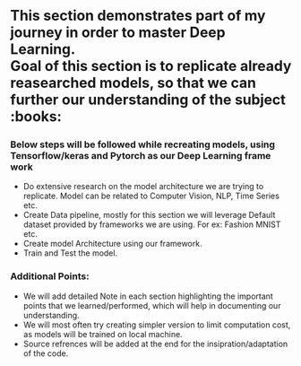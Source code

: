 <p style="font-size: 25px;">
<b>This section demonstrates part of my journey in order to master Deep Learning.<br>
Goal of this section is to replicate already reasearched models, so that we can further our understanding of the subject :books:</b>
</p>


<h3>Below steps will be followed while recreating models, using Tensorflow/keras and Pytorch as our Deep Learning frame work </h3>
<ul>
    <li>Do extensive research on the model architecture we are trying to replicate. Model can be related to Computer Vision, NLP, Time Series etc.</li>
    <li>Create Data pipeline, mostly for this section we will leverage Default dataset provided by frameworks we are using. For ex: Fashion MNIST etc.</li>
    <li>Create model Architecture using our framework.</li>
    <li>Train and Test the model.</li>
</ul>

<h3>Additional Points:</h3>
<ul>
    <li>We will add detailed Note in each section highlighting the important points that we learned/performed, which will help in documenting our understanding.</li> 
    <li>We will most often try creating simpler version to limit computation cost, as models will be trained on local machine.</li> 
    <li>Source refrences will be added at the end for the insipration/adaptation of the code.</li> 
</ul>
